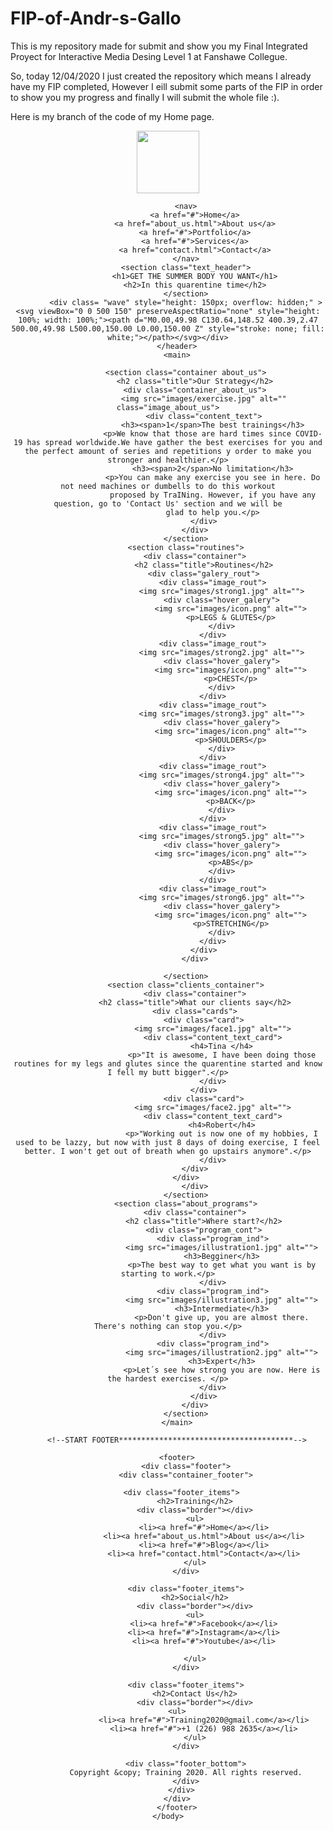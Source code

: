 # FIP-of-Andr-s-Gallo
This is my repository made for submit and show you my Final Integrated Proyect for Interactive Media Desing Level 1 at Fanshawe Collegue.

So, today 12/04/2020 I just created the repository which means I already have my FIP completed, However I eill submit some parts of the FIP in order to show you my progress and finally I will submit the whole file :).

Here is my branch of the code of my Home page.

<!DOCTYPE html>
<html lang="en">
	<head>
		<meta charset="UTF-8">
		<title>Final Int. Proyect</title>
		<link rel="stylesheet" href="css/styles.css">
		<link href="https://fonts.googleapis.com/css?family=Anton&display=swap" rel="stylesheet">
		<link href="https://fonts.googleapis.com/css?family=Anton/Varela+Round&display=swap" rel="stylesheet">
		<link rel="stylesheet" href="https://maxcdn.bootstrapcdn.com/font-awesome/4.3.0/css/font-awesome.min.css">
		<link href="https://fonts.googleapis.com/css2?family=Viga&display=swap" rel="stylesheet">
	</head>
	<body>
		<header class="main_header">
			<div class="logo">
			   <img src="images/icon.png" width="100" alt="">	
			</div>

			<nav>
				<a href="#">Home</a>
				<a href="about_us.html">About us</a>
				<a href="#">Portfolio</a>
				<a href="#">Services</a>
				<a href="contact.html">Contact</a>
			</nav>
			<section class="text_header">
				<h1>GET THE SUMMER BODY YOU WANT</h1>
				<h2>In this quarentine time</h2>
			</section>
			<div class= "wave" style="height: 150px; overflow: hidden;" ><svg viewBox="0 0 500 150" preserveAspectRatio="none" style="height: 100%; width: 100%;"><path d="M0.00,49.98 C130.64,148.52 400.39,2.47 500.00,49.98 L500.00,150.00 L0.00,150.00 Z" style="stroke: none; fill: white;"></path></svg></div>
		</header>
		<main>

<!--END HEADER***************************************-->
			<section class="container about_us">
 				<h2 class="title">Our Strategy</h2>
 				<div class="container_about_us">
					<img src="images/exercise.jpg" alt="" class="image_about_us">
					<div class="content_text">
						<h3><span>1</span>The best trainings</h3>
						<p>We know that those are hard times since COVID-19 has spread worldwide.We have gather the best exercises for you and the perfect amount of series and repetitions y order to make you stronger and healthier.</p>
						<h3><span>2</span>No limitation</h3>
						<p>You can make any exercise you see in here. Do not need machines or dumbells to do this workout
						proposed by TraINing. However, if you have any question, go to 'Contact Us' section and we will be
					    glad to help you.</p>
					</div>
				</div>
			</section>
			<section class="routines">
				<div class="container">
					<h2 class="title">Routines</h2>
					<div class="galery_rout">
						<div class="image_rout">
							<img src="images/strong1.jpg" alt="">
							<div class="hover_galery">
								<img src="images/icon.png" alt="">
								<p>LEGS & GLUTES</p>
							</div>
						</div>
						<div class="image_rout">
							<img src="images/strong2.jpg" alt="">
							<div class="hover_galery">
								<img src="images/icon.png" alt="">
								<p>CHEST</p>
							</div>
						</div>
						<div class="image_rout">
							<img src="images/strong3.jpg" alt="">
							<div class="hover_galery">
								<img src="images/icon.png" alt="">
								<p>SHOULDERS</p>
							</div>
						</div>
						<div class="image_rout">
							<img src="images/strong4.jpg" alt="">
							<div class="hover_galery">
								<img src="images/icon.png" alt="">
								<p>BACK</p>
							</div>
						</div>
						<div class="image_rout">
							<img src="images/strong5.jpg" alt="">
							<div class="hover_galery">
								<img src="images/icon.png" alt="">
								<p>ABS</p>
							</div>
						</div>
						<div class="image_rout">
							<img src="images/strong6.jpg" alt="">
							<div class="hover_galery">
								<img src="images/icon.png" alt="">
								<p>STRETCHING</p>
							</div>
						</div>
					</div>
				</div>
				
			</section>
			<section class="clients_container">
				<div class="container">
				<h2 class="title">What our clients say</h2>
				<div class="cards">
					<div class="card">
						<img src="images/face1.jpg" alt="">
						<div class="content_text_card">
							<h4>Tina </h4>
							<p>"It is awesome, I have been doing those routines for my legs and glutes since the quarentine started and know I fell my butt bigger".</p>
						</div>
					</div>
					<div class="card">
						<img src="images/face2.jpg" alt="">
						<div class="content_text_card">
							<h4>Robert</h4>
							<p>"Working out is now one of my hobbies, I used to be lazzy, but now with just 8 days of doing exercise, I feel better. I won't get out of breath when go upstairs anymore".</p>
						</div>
				</div>
			</div>
				</div>
			</section>
			<section class="about_programs">
				<div class="container">
					<h2 class="title">Where start?</h2>
					<div class="program_cont">
						<div class="program_ind">
							<img src="images/illustration1.jpg" alt="">
							<h3>Begginer</h3>
							<p>The best way to get what you want is by starting to work.</p>
						</div>
						<div class="program_ind">
							<img src="images/illustration3.jpg" alt="">
							<h3>Intermediate</h3>
							<p>Don't give up, you are almost there. There's nothing can stop you.</p>
						</div>
						<div class="program_ind">
							<img src="images/illustration2.jpg" alt="">
							<h3>Expert</h3>
							<p>Let´s see how strong you are now. Here is the hardest exercises. </p>
						</div>
					</div>
				</div>
			</section>
		</main>

		<!--START FOOTER***************************************-->

		<footer>
			<div class="footer">
			<div class="container_footer">

			<div class="footer_items">	
				<h2>Training</h2>
				<div class="border"></div>
				<ul>
					<li><a href="#">Home</a></li>
					<li><a href="about_us.html">About us</a></li>
					<li><a href="#">Blog</a></li>
					<li><a href="contact.html">Contact</a></li>
				</ul>
			</div>

			<div class="footer_items">
				<h2>Social</h2>
				<div class="border"></div>
				<ul>
					<li><a href="#">Facebook</a></li>
					<li><a href="#">Instagram</a></li>
					<li><a href="#">Youtube</a></li>

				</ul>
			</div>
					
			<div class="footer_items">
				<h2>Contact Us</h2>
				<div class="border"></div>
				<ul>		
					<li><a href="#">Training2020@gmail.com</a></li>
					<li><a href="#">+1 (226) 988 2635</a></li>
				</ul>
			</div>

			<div class="footer_bottom">
			Copyright &copy; Training 2020. All rights reserved.
		    </div>
		  </div>
		</div>
		</footer>
	</body>
</html>
